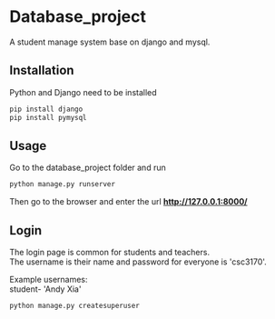 Database_project
====
A student manage system base on django and mysql.

## Installation

Python and Django need to be installed

```bash
pip install django
pip install pymysql
```

## Usage

Go to the database_project folder and run

```bash
python manage.py runserver
```

Then go to the browser and enter the url **http://127.0.0.1:8000/**


## Login

The login page is common for students and teachers.  
The username is their name and password for everyone is 'csc3170'.  

Example usernames:  
student- 'Andy Xia'  


```bash
python manage.py createsuperuser
```
